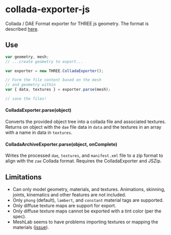 # collada-exporter-js

Collada / DAE Format exporter for THREE js geometry. The format is described [here](https://www.khronos.org/collada/).

## Use

```js
var geometry, mesh;
// ...create geometry to export...

var exporter = new THREE.ColladaExporter();

// Form the file content based on the mesh
// and geometry within
var { data, textures } = exporter.parse(mesh);

// save the files!

```

#### ColladaExporter.parse(object)

Converts the provided object tree into a collada file and associated textures. Returns on object with the `dae` file data in `data` and the textures in an array with a name in data in `textures`.

#### ColladaArchiveExporter.parse(object, onComplete)

Writes the processed `dae`, `textures`, and `manifest.xml` file to a zip format to align with the `zae` Collada format. Requires the ColladaExporter and JSZip.

## Limitations

- Can only model geometry, materials, and textures. Animations, skinning, joints, kinematics and other features are not included.
- Only `phong` (default), `lambert`, and `constant` material tags are supported.
- Only diffuse texture maps are support for export.
- Only diffuse texture maps cannot be exported with a tint color (per the spec).
- MeshLab seems to have problems importing textures or mapping the materials ([issue](https://github.com/gkjohnson/collada-exporter-js/issues/3)).
